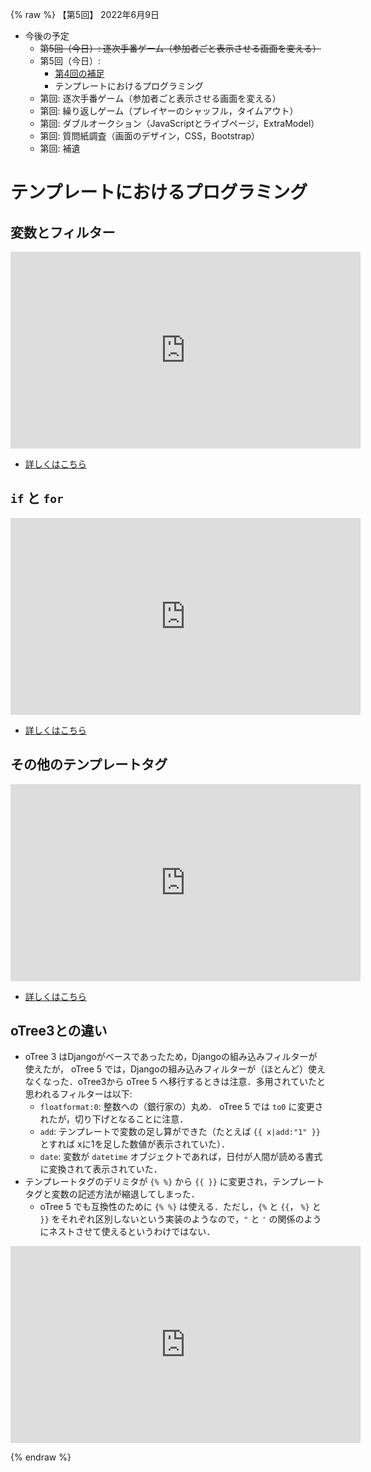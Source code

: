 {% raw %}
【第5回】 2022年6月9日


- 今後の予定
    - ~~第5回（今日）: 逐次手番ゲーム（参加者ごと表示させる画面を変える）~~ 
    - 第5回（今日）:
        - [第4回の補足](day4.md#day4suppl)
        - テンプレートにおけるプログラミング
    - 第回: 逐次手番ゲーム（参加者ごと表示させる画面を変える）
    - 第回: 繰り返しゲーム（プレイヤーのシャッフル，タイムアウト）
    - 第回: ダブルオークション（JavaScriptとライブページ，ExtraModel）
    - 第回: 質問紙調査（画面のデザイン，CSS，Bootstrap）
    - 第回: 補遺



#  テンプレートにおけるプログラミング


## 変数とフィルター

<p class="ytubevideo"><iframe width="560" height="315" src="https://www.youtube.com/embed/K9BagHTRH3Y?rel=0&enablejsapi=1&origin=https://yshimod.github.io/" title="YouTube video player" frameborder="0" allow="accelerometer; autoplay; clipboard-write; encrypted-media; gyroscope; picture-in-picture" allowfullscreen></iframe></p>

- [詳しくはこちら](otree_ref/templatefile.md#変数の展開)



## `if` と `for`

<p class="ytubevideo"><iframe width="560" height="315" src="https://www.youtube.com/embed/6jRM-p5tJ2s?rel=0&enablejsapi=1&origin=https://yshimod.github.io/" title="YouTube video player" frameborder="0" allow="accelerometer; autoplay; clipboard-write; encrypted-media; gyroscope; picture-in-picture" allowfullscreen></iframe></p>

- [詳しくはこちら](otree_ref/templatefile.md#テンプレートタグ)



## その他のテンプレートタグ

<p class="ytubevideo"><iframe width="560" height="315" src="https://www.youtube.com/embed/FnpInHMIe1M?rel=0&enablejsapi=1&origin=https://yshimod.github.io/" title="YouTube video player" frameborder="0" allow="accelerometer; autoplay; clipboard-write; encrypted-media; gyroscope; picture-in-picture" allowfullscreen></iframe></p>

- [詳しくはこちら](otree_ref/templatefile.md#include)



## oTree3との違い

- oTree 3 はDjangoがベースであったため，Djangoの組み込みフィルターが使えたが， oTree 5 では，Djangoの組み込みフィルターが（ほとんど）使えなくなった．oTree3から oTree 5 へ移行するときは注意．多用されていたと思われるフィルターは以下:
    - `floatformat:0`: 整数への（銀行家の）丸め． oTree 5 では `to0` に変更されたが，切り下げとなることに注意．
    - `add`: テンプレートで変数の足し算ができた（たとえば `{{ x|add:"1" }}` とすれば xに1を足した数値が表示されていた）．
    - `date`: 変数が `datetime` オブジェクトであれば，日付が人間が読める書式に変換されて表示されていた．
- テンプレートタグのデリミタが `{% %}` から `{{ }}` に変更され，テンプレートタグと変数の記述方法が縮退してしまった．
    - oTree 5 でも互換性のために `{% %}` は使える．ただし，`{%` と `{{`， `%}` と `}}` をそれぞれ区別しないという実装のようなので，`"` と `'` の関係のようにネストさせて使えるというわけではない．


<p class="ytubevideo"><iframe width="560" height="315" src="https://www.youtube.com/embed/3eVb6rKUtPw?rel=0&enablejsapi=1&origin=https://yshimod.github.io/" title="YouTube video player" frameborder="0" allow="accelerometer; autoplay; clipboard-write; encrypted-media; gyroscope; picture-in-picture" allowfullscreen></iframe></p>




{% endraw %}
